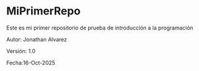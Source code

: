 # MiPrimerRepo

Este es mi primer repositorio de prueba de introducción a la programación

Autor: Jonathan Alvarez

Versión: 1.0

Fecha:16-Oct-2025

